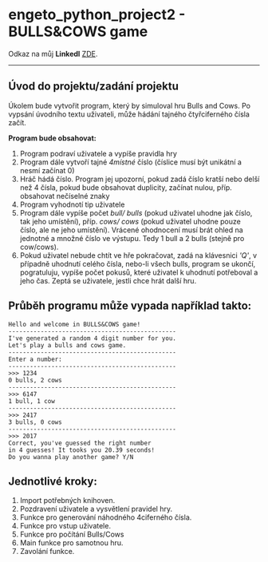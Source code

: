 # engeto_python_project2 - BULLS&COWS game

Odkaz na můj **Linkedl** [ZDE](https://www.linkedin.com/in/matěj-frol%C3%ADk-183812230/).


----

## Úvod do projektu/zadání projektu    
Úkolem bude vytvořit program, který by simuloval hru Bulls and Cows. Po vypsání úvodního textu uživateli, může hádání tajného čtyřciferného čísla začít.

**Program bude obsahovat:**    
1. Program podraví uživatele a vypíše pravidla hry
2. Program dále vytvoří tajné _4místné_ číslo (číslice musí být unikátní a nesmí začínat 0)
3. Hráč hádá číslo. Program jej upozorní, pokud zadá číslo kratší nebo delší než 4 čísla, pokud bude obsahovat duplicity, začínat nulou, příp. obsahovat nečíselné znaky
4. Program vyhodnotí tip uživatele
5. Program dále vypíše počet _bull/ bulls_ (pokud uživatel uhodne jak číslo, tak jeho umístění), příp. _cows/ cows_ (pokud uživatel uhodne pouze číslo, ale ne jeho umístění). Vrácené ohodnocení musí brát ohled na jednotné a množné číslo ve výstupu. Tedy 1 bull a 2 bulls (stejně pro cow/cows).
6. Pokud uživatel nebude chtít ve hře pokračovat, zadá na klávesnici _'Q'_, v případně uhodnutí celého čísla, nebo-li všech bulls, program se ukončí, pogratuluju, vypíše počet pokusů, které uživatel k uhodnutí potřeboval a jeho čas. Zeptá se uživatele, jestli chce hrát další hru.

## Průběh programu může vypada například takto:  
```
Hello and welcome in BULLS&COWS game!
-----------------------------------------------
I've generated a random 4 digit number for you.
Let's play a bulls and cows game.
-----------------------------------------------
Enter a number:
-----------------------------------------------
>>> 1234
0 bulls, 2 cows
-----------------------------------------------
>>> 6147
1 bull, 1 cow
-----------------------------------------------
>>> 2417
3 bulls, 0 cows
-----------------------------------------------
>>> 2017
Correct, you've guessed the right number
in 4 guesses! It tooks you 20.39 seconds!
Do you wanna play another game? Y/N
```

## Jednotlivé kroky:
1. Import potřebných knihoven.
2. Pozdravení uživatele a vysvětlení pravidel hry.
3. Funkce pro generování náhodného 4ciferného čísla.
4. Funkce pro vstup uživatele.
5. Funkce pro počítání Bulls/Cows
6. Main funkce pro samotnou hru.
7. Zavolání funkce.

